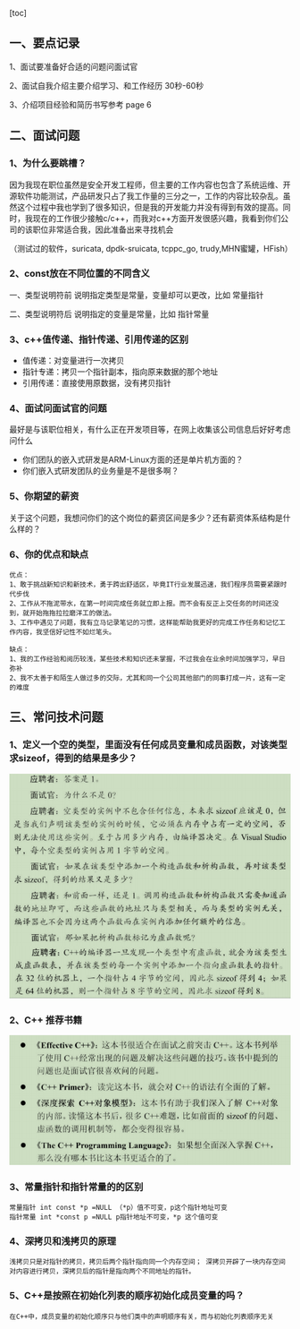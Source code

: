 [toc]



## 一、要点记录

1、面试要准备好合适的问题问面试官

2、面试自我介绍主要介绍学习、和工作经历 30秒-60秒

3、介绍项目经验和简历书写参考 page 6



## 二、面试问题

### 1、为什么要跳槽？

因为我现在职位虽然是安全开发工程师，但主要的工作内容也包含了系统运维、开源软件功能测试，产品研发只占了我工作量的三分之一，工作的内容比较杂乱。虽然这个过程中我也学到了很多知识，但是我的开发能力并没有得到有效的提高。同时，我现在的工作很少接触c/c++，而我对c++方面开发很感兴趣，我看到你们公司的该职位非常适合我，因此准备出来寻找机会

（测试过的软件，suricata, dpdk-sruicata, tcppc_go, trudy,MHN蜜罐，HFish）



### 2、const放在不同位置的不同含义

一、类型说明符前 说明指定类型是常量，变量却可以更改，比如 常量指针

二、类型说明符后 说明指定的变量是常量，比如 指针常量



### 3、c++值传递、指针传递、引用传递的区别

* 值传递：对变量进行一次拷贝
* 指针专递：拷贝一个指针副本，指向原来数据的那个地址
* 引用传递：直接使用原数据，没有拷贝指针



### 4、面试问面试官的问题

最好是与该职位相关，有什么正在开发项目等，在网上收集该公司信息后好好考虑问什么

* 你们团队的嵌入式研发是ARM-Linux方面的还是单片机方面的？
* 你们嵌入式研发团队的业务量是不是很多啊？



### 5、你期望的薪资

关于这个问题，我想问你们的这个岗位的薪资区间是多少？还有薪资体系结构是什么样的？



### 6、你的优点和缺点

```
优点：
1、敢于挑战新知识和新技术，勇于跨出舒适区，毕竟IT行业发展迅速，我们程序员需要紧跟时代步伐
2、工作从不拖泥带水，在第一时间完成任务就立即上报。而不会有反正上交任务的时间还没到，就开始拖拖拉拉磨洋工的做法。
3、工作中遇见了问题，我有立马记录笔记的习惯，这样能帮助我更好的完成工作任务和记忆工作内容，我坚信好记性不如烂笔头。
```

```
缺点：
1、我的工作经验和阅历较浅，某些技术和知识还未掌握，不过我会在业余时间加强学习，早日弥补
2、我不太善于和陌生人做过多的交际，尤其和同一个公司其他部门的同事打成一片，这有一定的难度
```



## 三、常问技术问题

### 1、定义一个空的类型，里面没有任何成员变量和成员函数，对该类型求sizeof，得到的结果是多少？

![](./picture/01.png)



### 2、C++ 推荐书籍

![](./picture/02.png)



### 3、常量指针和指针常量的的区别

```
常量指针 int const *p =NULL （*p）值不可变，p这个指针地址可变
指针常量 int *const p =NULL p指针地址不可变，*p 这个值可变
```



### 4、深拷贝和浅拷贝的原理

```
浅拷贝只是对指针的拷贝，拷贝后两个指针指向同一个内存空间； 深拷贝开辟了一块内存空间对内容进行拷贝，深拷贝后的指针是指向两个不同地址的指针。
```



### 5、C++是按照在初始化列表的顺序初始化成员变量的吗？

```
在C++中，成员变量的初始化顺序只与他们类中的声明顺序有关，而与初始化列表顺序无关
```

